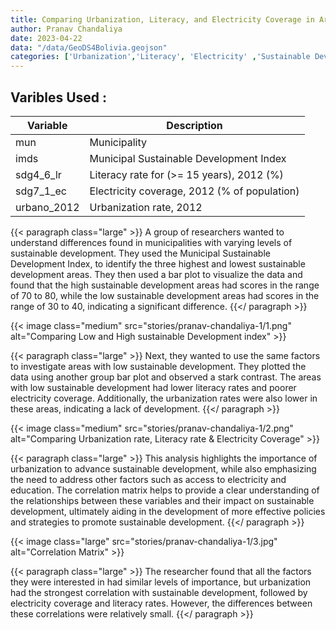 ```yaml
---
title: Comparing Urbanization, Literacy, and Electricity Coverage in Areas of High and Low of Sustainable Development in Bolivia
author: Pranav Chandaliya
date: 2023-04-22
data: "/data/GeoDS4Bolivia.geojson"
categories: ['Urbanization','Literacy', 'Electricity' ,'Sustainable Development']
---
```


## **Varibles Used :**


| Variable | Description |
|----------|-------------|
| mun | Municipality |
| imds | Municipal Sustainable Development Index |
| sdg4_6_lr | Literacy rate for (>= 15 years), 2012 (%) |
| sdg7_1_ec | Electricity coverage, 2012 (% of population) |
| urbano_2012 | Urbanization rate, 2012 |


{{< paragraph class="large" >}}
A group of researchers wanted to understand differences found in municipalities with varying levels of sustainable development. They used the Municipal Sustainable Development Index, to identify the three highest and lowest sustainable development areas. They then used a bar plot to visualize the data and found that the high sustainable development areas had scores in the range of 70 to 80, while the low sustainable development areas had scores in the range of 30 to 40, indicating a significant difference.
{{</ paragraph >}}


{{< image class="medium" src="stories/pranav-chandaliya-1/1.png" alt="Comparing Low and High sustainable Development index" >}}


{{< paragraph class="large" >}}
Next, they wanted to use the same factors to investigate areas with low sustainable development. They plotted the data using another group bar plot and observed a stark contrast. The areas with low sustainable development had lower literacy rates and poorer electricity coverage. Additionally, the urbanization rates were also lower in these areas, indicating a lack of development.
{{</ paragraph >}}


{{< image class="medium" src="stories/pranav-chandaliya-1/2.png" alt="Comparing Urbanization rate, Literacy rate & Electricity Coverage" >}}

{{< paragraph class="large" >}}
This analysis highlights the importance of urbanization to advance sustainable development, while also emphasizing the need to address other factors such as access to electricity and education. The correlation matrix helps to provide a clear understanding of the relationships between these variables and their impact on sustainable development, ultimately aiding in the development of more effective policies and strategies to promote sustainable development.
{{</ paragraph >}}



{{< image class="large" src="stories/pranav-chandaliya-1/3.jpg" alt="Correlation Matrix" >}}

{{< paragraph class="large" >}}
The researcher found that all the factors they were interested in had similar levels of importance, but urbanization had the strongest correlation with sustainable development, followed by electricity coverage and literacy rates. However, the differences between these correlations were relatively small.
{{</ paragraph >}}